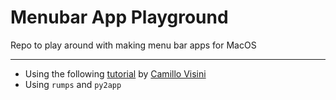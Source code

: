 # Menubar App Playground
Repo to play around with making menu bar apps for MacOS

--------------------------------------------------

- Using the following [tutorial](https://camillovisini.com/article/create-macos-menu-bar-app-pomodoro/) by [Camillo Visini](https://github.com/visini)
- Using `rumps` and `py2app`
